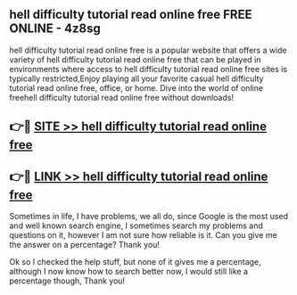 ## hell difficulty tutorial read online free FREE ONLINE - 4z8sg

hell difficulty tutorial read online free is a popular website that offers a wide variety of hell difficulty tutorial read online free that can be played in environments where access to hell difficulty tutorial read online free sites is typically restricted,Enjoy playing all your favorite casual hell difficulty tutorial read online free, office, or home. Dive into the world of online freehell difficulty tutorial read online free without downloads!

## 👉🔴 [SITE >> hell difficulty tutorial read online free](http://news.freeplayer.one?title=hell_difficulty_tutorial_read_online_free&ref=FRRE)

## 👉🔴 [LINK >> hell difficulty tutorial read online free](http://news.freeplayer.one?title=hell_difficulty_tutorial_read_online_free&ref=FREE)

Sometimes in life, I have problems, we all do, since Google is the most used and well known search engine, I sometimes search my problems and questions on it, however I am not sure how reliable is it. Can you give me the answer on a percentage? Thank you!

Ok so I checked the help stuff, but none of it gives me a percentage, although I now know how to search better now, I would still like a percentage though, Thank you!